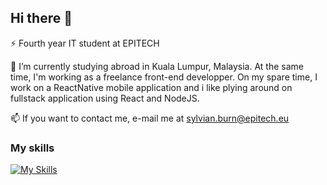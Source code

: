## Hi there 👋

⚡ Fourth year IT student at EPITECH

🌱 I’m currently studying abroad in Kuala Lumpur, Malaysia. At the same time, I'm working as a freelance front-end developper. On my spare time, I work on a ReactNative mobile application and i like plying around on fullstack application using React and NodeJS.

📫 If you want to contact me, e-mail me at sylvian.burn@epitech.eu

### My skills

[![My Skills](https://skillicons.dev/icons?i=react,angular,ts,androidstudio,dotnet,c,cpp,bash,git&perline=3)](https://skillicons.dev)

<!--
**SylvianBurn/SylvianBurn** is a ✨ _special_ ✨ repository because its `README.md` (this file) appears on your GitHub profile.

Here are some ideas to get you started:

- 🔭 I’m currently working on ...
- 🌱 I’m currently learning ...
- 👯 I’m looking to collaborate on ...
- 🤔 I’m looking for help with ...
- 💬 Ask me about ...
- 📫 How to reach me: ...
- 😄 Pronouns: ...
- ⚡ Fun fact: ...
-->
